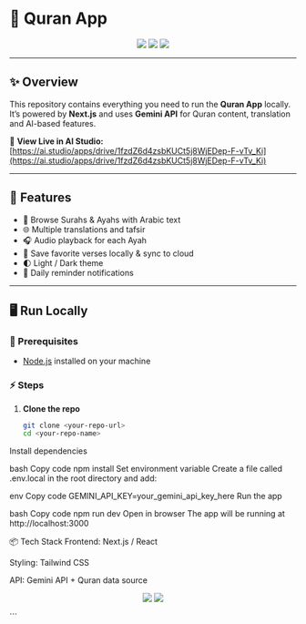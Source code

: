 
# 📖 Quran App  

<p align="center">
  <img src="https://img.shields.io/badge/Framework-Next.js-000000?style=for-the-badge&logo=nextdotjs" />
  <img src="https://img.shields.io/badge/API-Gemini-green?style=for-the-badge&logo=google" />
  <img src="https://img.shields.io/badge/Status-Beta-blue?style=for-the-badge" />
</p>

---

## ✨ Overview

This repository contains everything you need to run the **Quran App** locally.  
It’s powered by **Next.js** and uses **Gemini API** for Quran content, translation and AI-based features.

🔗 **View Live in AI Studio:**  
[https://ai.studio/apps/drive/1fzdZ6d4zsbKUCt5j8WjEDep-F-vTv_Ki](https://ai.studio/apps/drive/1fzdZ6d4zsbKUCt5j8WjEDep-F-vTv_Ki)

---

## 🌟 Features

- 📜 Browse Surahs & Ayahs with Arabic text  
- 🌐 Multiple translations and tafsir  
- 🎧 Audio playback for each Ayah  
- 🔖 Save favorite verses locally & sync to cloud  
- 🌓 Light / Dark theme  
- 🔔 Daily reminder notifications  

---

## 🖥️ Run Locally

### 📝 Prerequisites
- [Node.js](https://nodejs.org/) installed on your machine

### ⚡ Steps

1. **Clone the repo**  
   ```bash
   git clone <your-repo-url>
   cd <your-repo-name>
Install dependencies

bash
Copy code
npm install
Set environment variable
Create a file called .env.local in the root directory and add:

env
Copy code
GEMINI_API_KEY=your_gemini_api_key_here
Run the app

bash
Copy code
npm run dev
Open in browser
The app will be running at http://localhost:3000

📦 Tech Stack
Frontend: Next.js / React

Styling: Tailwind CSS

API: Gemini API + Quran data source

<p align="center"> <img src="https://img.shields.io/badge/🌟%20Star%20this%20Repo-ff69b4?style=for-the-badge" /> <img src="https://img.shields.io/badge/🤝%20Contribute-blueviolet?style=for-the-badge" /> </p> ```

